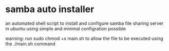 # samba auto installer
an automated shell script to install and configure samba file sharing server in ubuntu using simple and minimal configration possible

warning: run sudo chmod +x main.sh to
allow the file to be executed using the ./main.sh command
